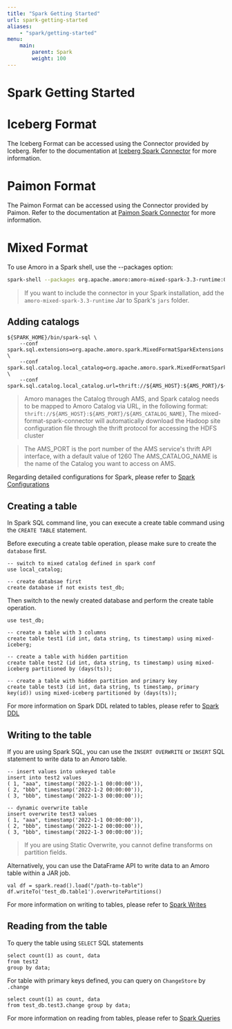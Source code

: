 ```yaml
---
title: "Spark Getting Started"
url: spark-getting-started
aliases:
    - "spark/getting-started"
menu:
    main:
        parent: Spark
        weight: 100
---
```

# Spark Getting Started
# Iceberg Format

The Iceberg Format can be accessed using the Connector provided by Iceberg.
Refer to the documentation at [Iceberg Spark Connector](https://iceberg.apache.org/docs/latest/getting-started/)
for more information.

# Paimon Format

The Paimon Format can be accessed using the Connector provided by Paimon.
Refer to the documentation at [Paimon Spark Connector](https://paimon.apache.org/docs/master/engines/spark3/)
for more information.

# Mixed Format


To use Amoro in a Spark shell, use the --packages option:

```bash
spark-shell --packages org.apache.amoro:amoro-mixed-spark-3.3-runtime:0.7.0
```

> If you want to include the connector in your Spark installation, add the `amoro-mixed-spark-3.3-runtime` Jar to
> Spark's `jars` folder.

## Adding catalogs

```
${SPARK_HOME}/bin/spark-sql \
    --conf spark.sql.extensions=org.apache.amoro.spark.MixedFormatSparkExtensions \
    --conf spark.sql.catalog.local_catalog=org.apache.amoro.spark.MixedFormatSparkCatalog \
    --conf spark.sql.catalog.local_catalog.url=thrift://${AMS_HOST}:${AMS_PORT}/${AMS_CATALOG_NAME}
```

> Amoro manages the Catalog through AMS, and Spark catalog needs to be mapped to Amoro Catalog via URL,
> in the following format:
> `thrift://${AMS_HOST}:${AMS_PORT}/${AMS_CATALOG_NAME}`,
> The mixed-format-spark-connector will automatically download the Hadoop site configuration file through
> the thrift protocol for accessing the HDFS cluster

>
> The AMS_PORT is the port number of the AMS service's thrift API interface, with a default value of 1260
> The AMS_CATALOG_NAME is the name of the Catalog you want to access on AMS.

Regarding detailed configurations for Spark, please refer to [Spark Configurations](../spark-configuration/)


## Creating a table

In Spark SQL command line, you can execute a create table command using the `CREATE TABLE` statement.

Before executing a create table operation, please make sure to create the `database` first.

```
-- switch to mixed catalog defined in spark conf
use local_catalog;

-- create databsae first 
create database if not exists test_db;
```

Then switch to the newly created database and perform the create table operation.

```
use test_db;

-- create a table with 3 columns
create table test1 (id int, data string, ts timestamp) using mixed-iceberg;

-- create a table with hidden partition
create table test2 (id int, data string, ts timestamp) using mixed-iceberg partitioned by (days(ts));

-- create a table with hidden partition and primary key
create table test3 (id int, data string, ts timestamp, primary key(id)) using mixed-iceberg partitioned by (days(ts));
```

For more information on Spark DDL related to tables, please refer to [Spark DDL](../spark-ddl/)

## Writing to the table

If you are using Spark SQL, you can use the `INSERT OVERWRITE` or `INSERT` SQL statement to write data to an Amoro table.

```
-- insert values into unkeyed table
insert into test2 values 
( 1, "aaa", timestamp('2022-1-1 00:00:00')),
( 2, "bbb", timestamp('2022-1-2 00:00:00')),
( 3, "bbb", timestamp('2022-1-3 00:00:00'));

-- dynamic overwrite table 
insert overwrite test3 values 
( 1, "aaa", timestamp('2022-1-1 00:00:00')),
( 2, "bbb", timestamp('2022-1-2 00:00:00')),
( 3, "bbb", timestamp('2022-1-3 00:00:00'));
```


> If you are using Static Overwrite, you cannot define transforms on partition fields.

Alternatively, you can use the DataFrame API to write data to an Amoro table within a JAR job.

``` 
val df = spark.read().load("/path-to-table")
df.writeTo('test_db.table1').overwritePartitions()
```

For more information on writing to tables, please refer to [Spark Writes](../spark-writes/)

## Reading from the table

To query the table using `SELECT` SQL statements

``` 
select count(1) as count, data 
from test2 
group by data;
```

For table with primary keys defined, you can query on `ChangeStore` by `.change`

``` 
select count(1) as count, data
from test_db.test3.change group by data;
```


For more information on reading from tables, please refer to [Spark Queries](../spark-queries/)
